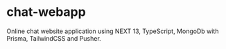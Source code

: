 # chat-webapp
 Online chat website application using NEXT 13, TypeScript, MongoDb with Prisma, TailwindCSS and Pusher.
